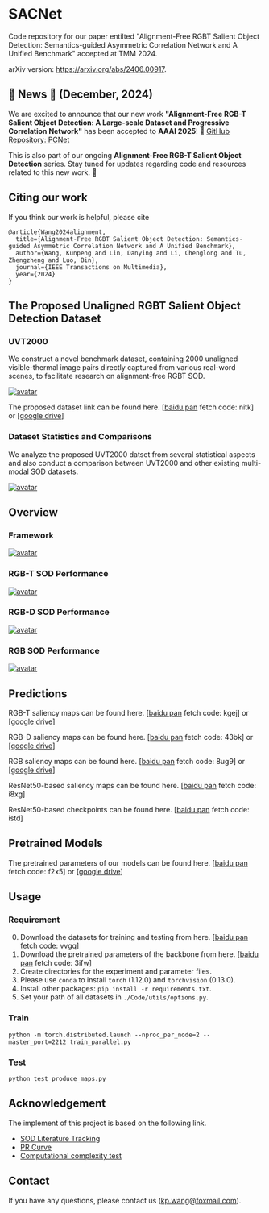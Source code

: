 # SACNet
Code repository for our paper entilted "Alignment-Free RGBT Salient Object Detection: Semantics-guided Asymmetric Correlation Network and A Unified Benchmark" accepted at TMM 2024.

arXiv version: https://arxiv.org/abs/2406.00917.

## :tada: **News** :tada:  (December, 2024)

We are excited to announce that our new work **"Alignment-Free RGB-T Salient Object Detection: A Large-scale Dataset and Progressive Correlation Network"** has been accepted to **AAAI 2025**! :link: [GitHub Repository: PCNet](https://github.com/Angknpng/PCNet)

This is also part of our ongoing **Alignment-Free RGB-T Salient Object Detection** series. Stay tuned for updates regarding code and resources related to this new work. 🚀

## Citing our work

If you think our work is helpful, please cite

```
@article{Wang2024alignment,
  title={Alignment-Free RGBT Salient Object Detection: Semantics-guided Asymmetric Correlation Network and A Unified Benchmark},
  author={Wang, Kunpeng and Lin, Danying and Li, Chenglong and Tu, Zhengzheng and Luo, Bin},
  journal={IEEE Transactions on Multimedia},
  year={2024}
}
```
## The Proposed Unaligned RGBT Salient Object Detection Dataset

### UVT2000

We construct a novel benchmark dataset, containing 2000 unaligned visible-thermal image pairs directly captured from various real-word scenes, to facilitate research on alignment-free RGBT SOD.

[![avatar](https://github.com/Angknpng/SACNet/raw/main/figures/dataset_sample.png)](https://github.com/Angknpng/SACNet/blob/main/figures/dataset_sample.png)

The proposed dataset link can be found here. [[baidu pan](https://pan.baidu.com/s/1tLYnRAMXANvEB4qUM1jZgw?pwd=nitk) fetch code: nitk] or [[google drive](https://drive.google.com/drive/folders/1Rm-zZRIAJmBhyS71WGKVL4IsrziR70bo?usp=drive_link)]

### Dataset Statistics and Comparisons

We analyze the proposed UVT2000 datset from several statistical aspects and also conduct a comparison between UVT2000 and other existing multi-modal SOD datasets.

[![avatar](https://github.com/Angknpng/SACNet/raw/main/figures/dataset_compare.png)](https://github.com/Angknpng/SACNet/blob/main/figures/dataset_compare.png)

## Overview
### Framework
[![avatar](https://github.com/Angknpng/SACNet/raw/main/figures/framework.png)](https://github.com/Angknpng/SACNet/blob/main/figures/framework.png)
### RGB-T SOD Performance
[![avatar](https://github.com/Angknpng/SACNet/raw/main/figures/performance_RGBT.png)](https://github.com/Angknpng/SACNet/blob/main/figures/performance_RGBT.png)
### RGB-D SOD Performance
[![avatar](https://github.com/Angknpng/SACNet/raw/main/figures/performance_RGBD.png)](https://github.com/Angknpng/SACNet/blob/main/figures/performance_RGBD.png)
### RGB SOD Performance
[![avatar](https://github.com/Angknpng/SACNet/raw/main/figures/performance_RGB.png)](https://github.com/Angknpng/SACNet/blob/main/figures/performance_RGB.png)

## Predictions

RGB-T saliency maps can be found here. [[baidu pan](https://pan.baidu.com/s/1uuDHAh9TTQ4N9cJIl-p9OQ?pwd=kgej) fetch code: kgej] or [[google drive](https://drive.google.com/drive/folders/1fBS4GMBS5qja8pzg7ZCQd1AxmEC8rMun?usp=drive_link
)]

RGB-D saliency maps can be found here. [[baidu pan](https://pan.baidu.com/s/15V1RYOUDFnx2w-GXDjzv8Q?pwd=43bk) fetch code: 43bk] or [[google drive](https://drive.google.com/drive/folders/1fBS4GMBS5qja8pzg7ZCQd1AxmEC8rMun?usp=drive_link
)]

RGB saliency maps can be found here. [[baidu pan](https://pan.baidu.com/s/1MMmOOrTG7D_o3iDCihpdCQ?pwd=8ug9) fetch code: 8ug9] or [[google drive](https://drive.google.com/drive/folders/1fBS4GMBS5qja8pzg7ZCQd1AxmEC8rMun?usp=drive_link
)]

ResNet50-based saliency maps can be found here. [[baidu pan](https://pan.baidu.com/s/14HFp58DmvjQHrLNSqz7uwA?pwd=i8xg) fetch code: i8xg]

ResNet50-based checkpoints can be found here. [[baidu pan](https://pan.baidu.com/s/1Gkkp3R7gq4-Slxqfr0BeVw?pwd=istd) fetch code: istd]

## Pretrained Models
The pretrained parameters of our models can be found here. [[baidu pan](https://pan.baidu.com/s/177h2BnBwJ2C81qwVeC4Z0g?pwd=f2x5) fetch code: f2x5] or [[google drive](https://drive.google.com/drive/folders/1fBS4GMBS5qja8pzg7ZCQd1AxmEC8rMun?usp=drive_link
)]

## Usage

### Requirement

0. Download the datasets for training and testing from here. [[baidu pan](https://pan.baidu.com/s/1RE48go1wzGWymMblawG2wQ?pwd=vvgq) fetch code: vvgq]
1. Download the pretrained parameters of the backbone from here. [[baidu pan](https://pan.baidu.com/s/1sBuu7Qw9n8aWRydQsDieBA?pwd=3ifw) fetch code: 3ifw]
2. Create directories for the experiment and parameter files.
3. Please use `conda` to install `torch` (1.12.0) and `torchvision` (0.13.0).
4. Install other packages: `pip install -r requirements.txt`.
5. Set your path of all datasets in `./Code/utils/options.py`.

### Train

```
python -m torch.distributed.launch --nproc_per_node=2 --master_port=2212 train_parallel.py
```

### Test

```
python test_produce_maps.py
```

## Acknowledgement

The implement of this project is based on the following link.

- [SOD Literature Tracking](https://github.com/jiwei0921/SOD-CNNs-based-code-summary-)
- [PR Curve](https://github.com/lartpang/PySODEvalToolkit)
- [Computational complexity test](https://github.com/yuhuan-wu/MobileSal)

## Contact

If you have any questions, please contact us (kp.wang@foxmail.com).
